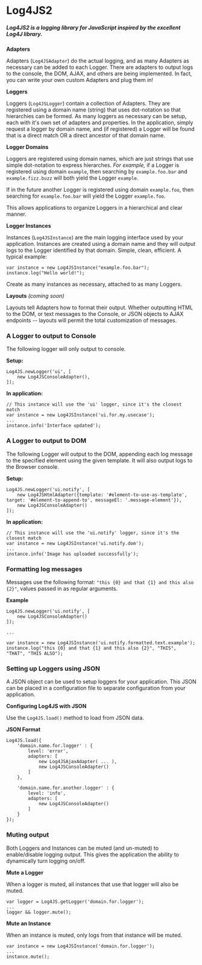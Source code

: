 # Log4JS2

##### Log4JS2 is a logging library for JavaScript inspired by the excellent Log4J library.

__Adapters__
    
Adapters (`Log4JSAdapter`) do the actual logging, and as many Adapters as necessary can be added to each
Logger. There are adapters to output logs to the console, the DOM, AJAX, and others are being implemented.
In fact, you can write your own custom Adapters and plug them in!
    
__Loggers__
    
Loggers (`Log4JSLogger`) contain a collection of Adapters. They are registered using a domain name (string) that uses
dot-notation so that hierarchies can be formed. As many loggers as necessary can be setup, each with it's own set of
adapters and properties. In the application, simply request a logger by domain name, and (if registered) a Logger will
be found that is a direct match OR a direct ancestor of that domain name.

__Logger Domains__

Loggers are registered using domain names, which are just strings that use simple dot-notation to express
hierarches. _For example,_ if a Logger is registered using domain `example`, then searching by `example.foo.bar`
and `example.fizz.buzz` will both yield the Logger `example`.
    
If in the future another Logger is registered using domain `example.foo`, then searching for `example.foo.bar` will
yield the Logger `example.foo`.

This allows applications to organize Loggers in a hierarchical and clear manner.

__Logger Instances__

Instances (`Log4JSInstance`) are the main logging interface used by your application. Instances are created using a
domain name and they will output logs to the Logger identified by that domain. Simple, clean, efficient. A typical example:

 `var instance = new Log4JSInstance("example.foo.bar");`
 `instance.log("Hello world!");`
 
 Create as many instances as necessary, attached to as many Loggers.
    
__Layouts__ _(coming soon)_
    
Layouts tell Adapters how to format their output. Whether outputting HTML to the DOM, or text messages to the Console,
or JSON objects to AJAX endpoints -- layouts will permit the total customization of messages.
    
    
### A Logger to output to Console

The following logger will only output to console.

__Setup:__

````
Log4JS.newLogger('ui', [
    new Log4JSConsoleAdapter(),
]);
````

__In application:__

````
// This instance will use the 'ui' logger, since it's the closest match
var instance = new Log4JSInstance('ui.for.my.usecase');
...
instance.info('Interface updated');
````

### A Logger to output to DOM

The following Logger will output to the DOM, appending each log message to the specified element using the given template.
It will also output logs to the Browser console.

__Setup:__

````
Log4JS.newLogger('ui.notify', [
    new Log4JSHtmlAdapter({template: '#element-to-use-as-template', target: '#element-to-append-to', messageEl: '.message-element'}),
    new Log4JSConsoleAdapter()
]);
````

__In application:__

````
// This instance will use the 'ui.notify' logger, since it's the closest match
var instance = new Log4JSInstance('ui.notify.dom');
...
instance.info('Image has uploaded successfully');
````

### Formatting log messages

Messages use the following format: `"this {0} and that {1} and this also {2}"`, values passed in as regular arguments.

__Example__

````
Log4JS.newLogger('ui.notify', [
    new Log4JSConsoleAdapter()
]);

...

var instance = new Log4JSInstance('ui.notify.formatted.text.example');
instance.log("this {0} and that {1} and this also {2}", "THIS", "THAT", "THIS ALSO");
````

### Setting up Loggers using JSON

A JSON object can be used to setup loggers for your application. This JSON can be placed in a configuration file to separate configuration from your application.

__Configuring Log4JS with JSON__

Use the `Log4JS.load()` method to load from JSON data.

__JSON Format__

````
Log4JS.load({
    'domain.name.for.logger' : {
        level: 'error',
        adapters: [
            new Log4JSAjaxAdapter( ... ),
            new Log4JSConsoleAdapter()
        ]
    },

    'domain.name.for.another.logger' : {
        level: 'info',
        adapters: [
            new Log4JSConsoleAdapter()
        ]
    }
});
````

### Muting output

Both Loggers and Instances can be muted (and un-muted) to enable/disable logging output. This gives the application the ability to dynamically turn logging on/off.

__Mute a Logger__

When a logger is muted, all instances that use that logger will also be muted.

````
var logger = Log4JS.getLogger('domain.for.logger');
...
logger && logger.mute();
````

__Mute an Instance__

When an instance is muted, only logs from that instance will be muted.

````
var instance = new Log4JSInstance('domain.for.logger');
...
instance.mute();
````

